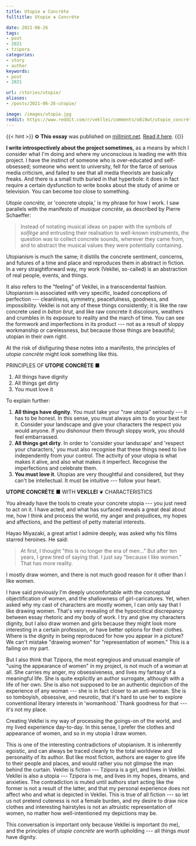 ```yaml
---
title: Utopie ❦ Concrète
fulltitle: Utopie ❦ Concrète

date: 2021-06-26
tags:
- post
- 2021
- tzipora
categories:
- story
- author
keywords:
- post
- 2021

url: /stories/utopie/
aliases:
- /posts/2021-06-26-utopie/

image: /images/utopie.jpg
reddit: https://www.reddit.com/r/vekllei/comments/o8i0wt/utopie_concrète/
---
```


{{< hint >}}
✿ **This essay** was published on [millmint.net](https://millmint.net). [Read it here](https://millmint.net/news/essays/utopie).
{{</hint>}}

**I write introspectively about the project sometimes,** as a means by which I consider what I'm doing and where my unconscious is leading me with this project. I have the instinct of someone who is over-educated and self-obsessed; someone who went to university, fell for the farce of serious media criticism, and failed to see that all media theorists are basically freaks. And there is a small truth buried in that hyperbole: it does in fact require a certain dysfunction to write books about the study of anime or television. You can become *too* close to something.

*Utopie concrète,* or 'concrete utopia,' is my phrase for how I work. I saw parallels with the manifesto of *musique concrète*, as described by Pierre Schaeffer:

>Instead of notating musical ideas on paper with the symbols of *solfège* and entrusting their realisation to well-known instruments, the question was to collect concrete sounds, wherever they came from, and to abstract the musical values they were potentially containing.

Utopianism is much the same; it distills the concrete sentiment, concerns, and futures of a time and place and reproduces them in abstract in fiction. In a very straightforward way, my work (Vekllei, so-called) is an abstraction of real people, events, and things.

It also refers to the "feeling" of Vekllei, in a transcendental fashion. Utopianism is associated with very specific, loaded conceptions of perfection --- cleanliness, symmetry, peacefulness, goodness, and impossibility. Vekllei is not any of these things consistently; it is like the raw concrete used in *béton brut*, and like raw concrete it discolours, weathers and crumbles in its exposure to reality and the march of time. You can see the formwork and imperfections in its product --- not as a result of sloppy workmanship or carelessness, but because those things are beautiful; utopian in their own right.

At the risk of disfiguring these notes into a manifesto, the principles of *utopie concrète* might look something like this.

PRINCIPLES OF **UTOPIE CONCRÈTE** ■

1.  All things have dignity
2.  All things get dirty
3.  You must love it

To explain further:

1.  **All things have dignity**. You must take your "raw utopia" seriously --- it has to be honest. In this sense, you must always aim to do your best for it. Consider your landscape and give your characters the respect you would anyone. If you dishonour them through sloppy work, you should feel embarrassed. 
2.  **All things get dirty**. In order to 'consider your landscape' and 'respect your characters,' you must also recognise that these things need to live independently from your control. The activity of your utopia is what makes it alive, and also what makes it imperfect. Recognise the imperfections and celebrate them. 
3.  **You must love it**. Utopias are very thoughtful and considered, but they can't be intellectual. It must be intuitive --- follow your heart.

**UTOPIE CONCRÈTE** ■ WITH **VEKLLEI** ❦ CHARACTERISTICS

You already have the tools to create your concrete utopia --- you just need to act on it. I have acted, and what has surfaced reveals a great deal about me, how I think and process the world, my anger and prejudices, my hopes and affections, and the pettiest of petty material interests.

Hayao Miyazaki, a great artist I admire deeply, was asked why his films starred heroines. He said:

>At first, I thought "this is no longer the era of men..." But after ten years, I grew tired of saying that. I just say "because I like women." That has more reality.

I mostly draw women, and there is not much good reason for it other than I like women.

I have said previously I'm deeply uncomfortable with the conceptual objectification of women, and the shallowness of girl-caricatures. Yet, when asked why my cast of characters are mostly women, I can only say that I like drawing women. That's very revealing of the hypocritical discrepancy between essay rhetoric and my body of work. I try and give my characters dignity, but I also draw women and girls because they might look more interesting in a certain profession, or have better options for their clothes. Where is the dignity in being reproduced for how you appear in a picture? We can't mistake "drawing women" for "representation of women." This is a failing on my part.

But I also think that Tzipora, the most egregious and unusual example of "using the appearance of women" in my project, is not much of a woman at all. She carries my anger, my obsessiveness, and lives my fantasy of a meaningful life. She is quite explicitly an author surrogate, although with a life of her own. She is also not supposed to be an authentic depiction of the experience of any woman --- she is in fact closer to an anti-woman. She is so tomboyish, obsessive, and neurotic, that it's hard to use her to explore conventional literary interests in 'womanhood.' Thank goodness for that --- it's not my place.

Creating Vekllei is my way of processing the goings-on of the world, and my lived experience day-to-day. In this sense, I prefer the clothes and appearance of women, and so in my utopia I draw women.

This is one of the interesting contradictions of utopianism. It is inherently egoistic, and can always be traced cleanly to the total worldview and personality of its author. But like most fiction, authors are eager to give life to their people and places, and would rather you not glimpse the man behind the curtain. Vekllei is fiction --- Tzipora is a girl, and lives in Vekllei. Vekllei is also a utopia --- Tzipora is me, and lives in my hopes, dreams, and anxieties. The contradiction is muted until authors start acting like the former is not a result of the latter, and that my personal experience does not affect who and what is depicted in Vekllei. This is true of all fiction --- so let us not pretend cuteness is not a female burden, and my desire to draw nice clothes and interesting hairstyles is not an altruistic representation of women, no matter how well-intentioned my depictions may be.

This conversation is important only because Vekllei is important (to me), and the principles of *utopie concrète* are worth upholding --- all things *must* have dignity.
